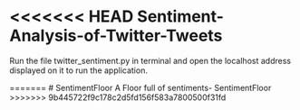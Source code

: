 <<<<<<< HEAD
Sentiment-Analysis-of-Twitter-Tweets
==========================
<p> Run the file twitter_sentiment.py in terminal and open the localhost address displayed on it to run the application. </p>
=======
# SentimentFloor
A Floor full of sentiments- SentimentFloor
>>>>>>> 9b445722f9c178c2d5fd156f583a7800500f31fd
